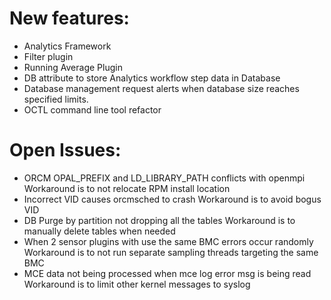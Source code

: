 New features:
=============

* Analytics Framework
* Filter plugin
* Running Average Plugin
* DB attribute to store Analytics workflow step data in Database
* Database management request alerts when database size reaches specified limits.
* OCTL command line tool refactor


Open Issues:
============

* ORCM OPAL_PREFIX and LD_LIBRARY_PATH conflicts with openmpi  
  Workaround is to not relocate RPM install location
* Incorrect VID causes orcmsched to crash
  Workaround is to avoid bogus VID
* DB Purge by partition not dropping all the tables 
  Workaround is to manually delete tables when needed
* When 2 sensor plugins with use the same BMC errors occur randomly
  Workaround is to not run separate sampling threads targeting the same BMC
* MCE data not being processed when mce log error msg is being read
  Workaround is to limit other kernel messages to syslog


